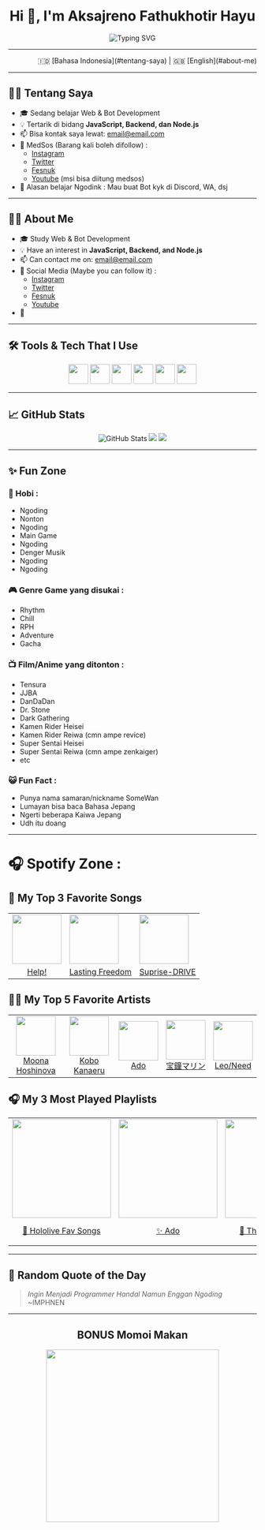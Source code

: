 <h1 align="center">Hi 👋, I'm Aksajreno Fathukhotir Hayu</h1>
<p align="center">
  <img src="https://readme-typing-svg.herokuapp.com?font=Fira+Code&size=22&pause=1000&center=true&vCenter=true&width=435&lines=Welcome+To+My+GitHub!;I+Love+To+Build+Cool+Web+Projects;Always+Learning+New+Material!+🚀;Like+Script+Langguage" alt="Typing SVG" />
</p>

---

<p align="right">
🇮🇩 [Bahasa Indonesia](#tentang-saya) | 🇬🇧 [English](#about-me)
</p>

---

## 🧑‍💻 Tentang Saya

- 🎓 Sedang belajar Web & Bot Development
- 💡 Tertarik di bidang **JavaScript, Backend, dan Node.js**
- 📫 Bisa kontak saya lewat: [email@email.com](mailto:jrenksa31@email.com)
- 📱 MedSos (Barang kali boleh difollow) :
    - <a href="https://www.instagram.com/i77.o13/">Instagram</a>
    - <a href="https://x.com/Ju5tS0m3Th1ng">Twitter</a>
    - <a href="https://www.facebook.com/s4me.sam3/">Fesnuk</a>
    - <a href="https://www.youtube.com/@someonetomeetyou">Youtube</a> (msi bisa diitung medsos)
- 🔮 Alasan belajar Ngodink : Mau buat Bot kyk di Discord, WA, dsj

---

## 🧑‍💻 About Me

- 🎓 Study Web & Bot Development
- 💡 Have an interest in **JavaScript, Backend, and Node.js**
- 📫 Can contact me on: [email@email.com](mailto:jrenksa31@email.com)
- 📱 Social Media (Maybe you can follow it) :
    - <a href="https://www.instagram.com/i77.o13/">Instagram</a>
    - <a href="https://x.com/Ju5tS0m3Th1ng">Twitter</a>
    - <a href="https://www.facebook.com/s4me.sam3/">Fesnuk</a>
    - <a href="https://www.youtube.com/@someonetomeetyou">Youtube</a>
- 🔮

---

## 🛠️ Tools & Tech That I Use

<p align="center">
  <img src="https://cdn.jsdelivr.net/gh/devicons/devicon/icons/html5/html5-original.svg" width="40" />
  <img src="https://cdn.jsdelivr.net/gh/devicons/devicon/icons/css3/css3-original.svg" width="40" />
  <img src="https://cdn.jsdelivr.net/gh/devicons/devicon/icons/javascript/javascript-original.svg" width="40" />
  <img src="https://cdn.jsdelivr.net/gh/devicons/devicon/icons/php/php-original.svg" width="40" />
  <img src="https://cdn.jsdelivr.net/gh/devicons/devicon/icons/git/git-original.svg" width="40" />
  <img src="https://cdn.jsdelivr.net/gh/devicons/devicon/icons/nodejs/nodejs-original.svg" width="40" />
</p>

---

## 📈 GitHub Stats

<p align="center">
  <img src="https://github-readme-stats.vercel.app/api?username=AksajrenoFH&show_icons=true&theme=radical" alt="GitHub Stats" />
  <img src="https://github-readme-streak-stats.herokuapp.com?user=AksajrenoFH&theme=radical" />
  <img src="https://github-readme-stats.vercel.app/api/top-langs/?username=AksajrenoFH&layout=compact&theme=radical" />
</p>

---

## ✨ Fun Zone

### 🏓 Hobi :
- Ngoding
- Nonton
- Ngoding
- Main Game
- Ngoding
- Denger Musik
- Ngoding
- Ngoding
  
### 🎮 Genre Game yang disukai :
- Rhythm
- Chill
- RPH
- Adventure
- Gacha

### 📺 Film/Anime yang ditonton :
- Tensura
- JJBA
- DanDaDan
- Dr. Stone
- Dark Gathering
- Kamen Rider Heisei
- Kamen Rider Reiwa (cmn ampe revice)
- Super Sentai Heisei
- Super Sentai Reiwa (cmn ampe zenkaiger)
- etc

### 😺 Fun Fact :
- Punya nama samaran/nickname SomeWan
- Lumayan bisa baca Bahasa Jepang
- Ngerti beberapa Kaiwa Jepang
- Udh itu doang

---

# 🎧 Spotify Zone :

## 🎵 My Top 3 Favorite Songs

<div align="center">
<table>
  <tr>
    <td><img src="https://i.scdn.co/image/ab67616d00001e02e0c4007daaad3c26ce9090e9" width="100"/></td>
    <td><img src="https://i.scdn.co/image/ab67616d00001e027abbe7430e3d96d7cc165c11" width="100"/></td>
    <td><img src="https://i.scdn.co/image/ab67616d00001e02f4f0ba48bb082e43105fbdea" width="100"/></td>
  </tr>
  <tr>
    <td align="center"><a href="https://open.spotify.com/intl-id/track/2sb0MPuym9pDaru5M2DHsU">Help!</a></td>
    <td align="center"><a href="https://open.spotify.com/intl-id/track/5h8I4E89cihpXw7ri4yo25">Lasting Freedom</a></td>
    <td align="center"><a href="https://open.spotify.com/intl-id/track/3tDAE08rX2Rnsg7Hp943f1">Suprise-DRIVE</a></td>
  </tr>
</table>
</div>

## 🧑‍🎤 My Top 5 Favorite Artists

<div align="center">
<table>
  <tr>
    <td align="center"><img src="https://i.scdn.co/image/ab6761610000517469fbe8f09ed2c94b8f979a8d" width="80"/><br/><a href="https://open.spotify.com/artist/2Iss9rGmxvoEfVigargjTH">Moona Hoshinova</a></td>
    <td align="center"><img src="https://i.scdn.co/image/ab67616d00001e0281bffc699c75f72c1f7313aa" width="80"/><br/><a href="https://open.spotify.com/intl-id/artist/6AjW1aE0OlIoRGdnwbHgP2">Kobo Kanaeru</a></td>
    <td align="center"><img src="https://i.scdn.co/image/ab67616100005174bcb1c184c322688f10cdce7a" width="80"/><br/><a href="https://open.spotify.com/artist/6mEQK9m2krja6X1cfsAjfl">Ado</a></td>
    <td align="center"><img src="https://i.scdn.co/image/ab67616100005174b639332f84f555713a1cff46" width="80"/><br/><a href="https://open.spotify.com/intl-id/artist/5XaBNKQo65yYcjNA8wQPOk">宝鐘マリン</a></td>
    <td align="center"><img src="https://i.scdn.co/image/ab67616d00001e02c63e9f758f4e8eceadabc3f0" width="80"/><br/><a href="https://open.spotify.com/intl-id/artist/7CXyP7IN0L3ySUeIQ6Ymu1">Leo/Need</a></td>
  </tr>
</table>
</div>

## 🎧 My 3 Most Played Playlists

<div align="center">
<table>
  <tr>
    <td>
      <a href="https://open.spotify.com/playlist/4NCmQG8dy8LnfNIfGO1MFb">
        <img src="https://image-cdn-ak.spotifycdn.com/image/ab67706c0000d72c3e34a41b4f2a90c3731fc368" width="200"/>
        <p align="center">💖 Hololive Fav Songs</p>
      </a>
    </td>
    <td>
      <a href="https://open.spotify.com/intl-id/artist/6mEQK9m2krja6X1cfsAjfl">
        <img src="https://i.scdn.co/image/ab67616100005174bcb1c184c322688f10cdce7a" width="200"/>
        <p align="center">✨ Ado</p>
      </a>
    </td>
    <td>
      <a href="https://open.spotify.com/playlist/37i9dQZF1DZ06evO4w6PwC">
        <img src="https://pickasso.spotifycdn.com/image/ab67c0de0000deef/dt/v1/img/thisis/7CXyP7IN0L3ySUeIQ6Ymu1/id" width="200"/>
        <p align="center">🎹 This Is Leo/Need</p>
      </a>
    </td>
  </tr>
</table>
</div>


---

## 🧩 Random Quote of the Day

> *Ingin Menjadi Programmer Handal Namun Enggan Ngoding* ~IMPHNEN

---

<div align="center">

  <h2>BONUS Momoi Makan</h2>

  <img src="https://media1.tenor.com/m/vCHi6M0YuZIAAAAC/saiba-momoi-blue-sechi.gif" width="350">
</div>


